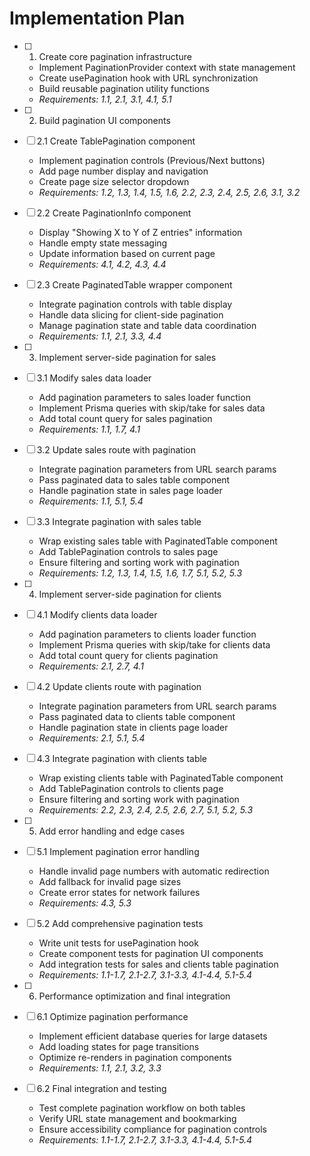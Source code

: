 # Implementation Plan

- [ ] 1. Create core pagination infrastructure

  - Implement PaginationProvider context with state management
  - Create usePagination hook with URL synchronization
  - Build reusable pagination utility functions
  - _Requirements: 1.1, 2.1, 3.1, 4.1, 5.1_

- [ ] 2. Build pagination UI components
- [ ] 2.1 Create TablePagination component

  - Implement pagination controls (Previous/Next buttons)
  - Add page number display and navigation
  - Create page size selector dropdown
  - _Requirements: 1.2, 1.3, 1.4, 1.5, 1.6, 2.2, 2.3, 2.4, 2.5, 2.6, 3.1, 3.2_

- [ ] 2.2 Create PaginationInfo component

  - Display "Showing X to Y of Z entries" information
  - Handle empty state messaging
  - Update information based on current page
  - _Requirements: 4.1, 4.2, 4.3, 4.4_

- [ ] 2.3 Create PaginatedTable wrapper component

  - Integrate pagination controls with table display
  - Handle data slicing for client-side pagination
  - Manage pagination state and table data coordination
  - _Requirements: 1.1, 2.1, 3.3, 4.4_

- [ ] 3. Implement server-side pagination for sales
- [ ] 3.1 Modify sales data loader

  - Add pagination parameters to sales loader function
  - Implement Prisma queries with skip/take for sales data
  - Add total count query for sales pagination
  - _Requirements: 1.1, 1.7, 4.1_

- [ ] 3.2 Update sales route with pagination

  - Integrate pagination parameters from URL search params
  - Pass paginated data to sales table component
  - Handle pagination state in sales page loader
  - _Requirements: 1.1, 5.1, 5.4_

- [ ] 3.3 Integrate pagination with sales table

  - Wrap existing sales table with PaginatedTable component
  - Add TablePagination controls to sales page
  - Ensure filtering and sorting work with pagination
  - _Requirements: 1.2, 1.3, 1.4, 1.5, 1.6, 1.7, 5.1, 5.2, 5.3_

- [ ] 4. Implement server-side pagination for clients
- [ ] 4.1 Modify clients data loader

  - Add pagination parameters to clients loader function
  - Implement Prisma queries with skip/take for clients data
  - Add total count query for clients pagination
  - _Requirements: 2.1, 2.7, 4.1_

- [ ] 4.2 Update clients route with pagination

  - Integrate pagination parameters from URL search params
  - Pass paginated data to clients table component
  - Handle pagination state in clients page loader
  - _Requirements: 2.1, 5.1, 5.4_

- [ ] 4.3 Integrate pagination with clients table

  - Wrap existing clients table with PaginatedTable component
  - Add TablePagination controls to clients page
  - Ensure filtering and sorting work with pagination
  - _Requirements: 2.2, 2.3, 2.4, 2.5, 2.6, 2.7, 5.1, 5.2, 5.3_

- [ ] 5. Add error handling and edge cases
- [ ] 5.1 Implement pagination error handling

  - Handle invalid page numbers with automatic redirection
  - Add fallback for invalid page sizes
  - Create error states for network failures
  - _Requirements: 4.3, 5.3_

- [ ] 5.2 Add comprehensive pagination tests

  - Write unit tests for usePagination hook
  - Create component tests for pagination UI components
  - Add integration tests for sales and clients table pagination
  - _Requirements: 1.1-1.7, 2.1-2.7, 3.1-3.3, 4.1-4.4, 5.1-5.4_

- [ ] 6. Performance optimization and final integration
- [ ] 6.1 Optimize pagination performance

  - Implement efficient database queries for large datasets
  - Add loading states for page transitions
  - Optimize re-renders in pagination components
  - _Requirements: 1.1, 2.1, 3.2, 3.3_

- [ ] 6.2 Final integration and testing
  - Test complete pagination workflow on both tables
  - Verify URL state management and bookmarking
  - Ensure accessibility compliance for pagination controls
  - _Requirements: 1.1-1.7, 2.1-2.7, 3.1-3.3, 4.1-4.4, 5.1-5.4_
